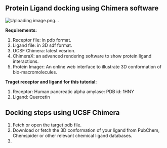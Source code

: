 ## Protein Ligand docking using Chimera software

![Uploading image.png…]()

**Requirements:**
1. Receptor file: in pdb format. 
2. Ligand file: in 3D sdf format. 
3. UCSF Chimera: latest vesrion. 
4. ChimeraX: an advanced rendering software to show protein ligand interactions. 
5. Protein Imager: An online web interface to illustrate 3D conformation of bio-macromolecules. 

**Traget receptor and ligand for this tutorial:**
1. Receptor: Human pancreatic alpha amylase: PDB id: 1HNY
2. Ligand: Quercetin


## Docking steps using UCSF Chimera
1. Fetch or open the target pdb file. 
2. Download or fetch the 3D conformation of your ligand from PubChem, Chemspider or other relevant chemical ligand databases. 
3. 
